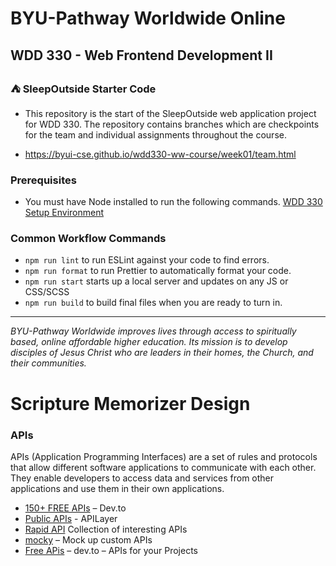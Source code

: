# BYU-Pathway Worldwide Online
## WDD 330 - Web Frontend Development II

### ⛺ SleepOutside Starter Code

 - This repository is the start of the SleepOutside web application project for WDD 330. The repository contains branches which are checkpoints for the team and individual assignments throughout the course.

 - https://byui-cse.github.io/wdd330-ww-course/week01/team.html

### Prerequisites

- You must have Node installed to run the following commands.
[WDD 330 Setup Environment](https://byui-cse.github.io/wdd330-ww-course/intro/) 

### Common Workflow Commands

- `npm run lint` to run ESLint against your code to find errors.
- `npm run format` to run Prettier to automatically format your code.
- `npm run start` starts up a local server and updates on any JS or CSS/SCSS 
- `npm run build` to build final files when you are ready to turn in.


---
_BYU-Pathway Worldwide improves lives through access to spiritually based, online affordable higher education. Its mission is to develop disciples of Jesus Christ who are leaders in their homes, the Church, and their communities._


# Scripture Memorizer Design

### APIs

APIs (Application Programming Interfaces) are a set of rules and protocols that allow different software applications to communicate with each other. They enable developers to access data and services from other applications and use them in their own applications.

-   [150+ FREE APIs](https://dev.to/hanzla-baig/150-free-apis-every-developer-needs-to-know-m9j?context=digest)  – Dev.to
-   [Public APIs](https://github.com/public-apis/public-apis)  - APILayer
-   [Rapid API](https://rapidapi.com/collection/cool-apis)  Collection of interesting APIs
-   [mocky](https://designer.mocky.io/)  – Mock up custom APIs
-   [Free APis](https://dev.to/vyan/7-free-apis-for-your-next-projects-50n3?context=digest)  – dev.to – APIs for your Projects
 

